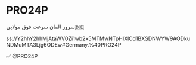 # PRO24P
سرور المان سرعت فوق مولایی🇩🇪
                                   
ss://Y2hhY2hhMjAtaWV0Zi1wb2x5MTMwNTpHIXlCd1BXSDNWYW9AODkuNDMuMTA3Ljg6ODEw#Germany.%40PRO24P

✅ @PRO24P
